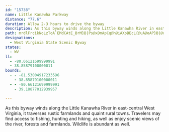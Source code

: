 ```yaml
---
id: "15738"
name: Little Kanawha Parkway
distance: "77.6"
duration: Allow 2-3 hours to drive the byway
description: As this byway winds along the Little Kanawha River in east-central West Virginia, it traverses rustic farmlands and quaint rural towns.
path: mrdlFrcikNoLzToA`EMdCAtE_BrM}B|Ps@xDmApCq@h@iAXoBEcL{@uA@oAP}B|@qLzGs@r@o@fBwBbS?~ARvAxEnM|@lBdQhPfBzCjAxCLfAChBm@|RFlB~AdUz@pDrAxChAnBbD~D`AlBf@dCF`AOhAi@t@_A\gCSmIoAmDsAeJoE_SeHsCGcE\mCz@mAl@_Av@o@t@u@pAs@rBsD|WgDbTiIh[s@zCyA`KSrCUbHgB`Qo@|C_@z@_CzCgA|@yAX_BQaBe@wAu@kLuM{Aw@_B_@eAAeALmBp@}@`AoA`Di@~Bs@lFu@fKErDJlBd@~CdE`OjChIL~@?zAEp@c@rAc@l@eAx@{HvEu@XcA@qBs@sHgEuAeAcOwOe@]wAGkA`@sDpCs@`A]rAAx@HlCd@rCfDrJnDlG~@rB\fAHxAM~Ac@dAq@p@_Af@cCz@sAJiAMcAYqLmGsAg@qCc@_HAgBQgYmJaCm@kAGoBNsBjA_AlA]|@QfA?zBxAfNBrKCxEStBa@~Bm@dB_AlBoL~RyAxAsCbB}@x@uBzCaGnL}@xDa@rCIfANjApEdK`@fBVnCM~m@y@jOOdAi@lAu@r@}@VeAG}D_C{LuIgDmBkAc@}Ba@{MyBwAKcADiAV{At@sA`BsC~EuBdDa@fAUjB?bRMjB]zCgAlEgGhN[~@c@pCy@hIElFTfDf@zCnDfOZrBRlCBjCIlB}ArNYz@_@r@y@v@yAl@qIxBuA`AsAxAo@vAi@rBi@nFYlEE~BT`CdLxi@^tCDnD_BrW]dE[~A_AlCaAzAiApAqAfAcLrGaAx@eMfN{M|KkCjB\~AJnAItIp@dFhBdFzK~XbD`U`@zAdDtIz@dBhEzEjFpI{JvKe@fAoApEyP|ZsAtCmDxJs@fAk@p@yAt@}@ReBBoHy@kLcBy@GaADgBp@}E`CeAdAo@zAWdAKjANlFCrAk@nF@~ALpBTlArCzIXxANxAZtRAbB[vGCrBPtOf@rVtBn[AzBObBmAnG]dAk@lAiAfAgAj@_GrAcEpAsUzK}AdAmHtGy@lA_@fAc@|BIfCXrI\`CxDbLpHlNtDfMl@lCNfC@~DFnRGfIEfBcAjQg@vA]d@u@`@eM`G_S`HoBhAwA|Bo@xA]jA[rC@xAF~@d@pBhArB~L|KvHlKrHfIlB`BxBvAlFtBvF|AbALfEFjNQnNAlHRlFr@bDrAx@bARl@Fr@AjAsEdu@DvBd@hBfAvA|B`Bt@b@bBh@dCJpLEvAVbAl@t@~@fDxHxArBda@|\x@hAt@hBh@tCD~AAlBYrBc@zAcAdCe@v@gD~Ca@l@y@rBc@nD_B`VcCtMCfBNlA`Gh]NhC?pAOrAi@lCgApBcHvJkA~Cc@fCOvC?xBPdXVpDn@fExAfDh@x@jJtN~BnCxOtMrCpBtBdAhKlBnDJbD]jJeCbBGhCDnB^rDpApAr@bA~@~ArBxCnGx@xBb@dBThCEjDSxB[pA{JfYy@rCcBpIi@|DIjDTtD`AvDnB|CtBvBzBfBpI`F~AjBnTxb@xAdC|@x@~@l@hAX|AF|BUfMkCxB[xBExL^pIrAnBt@tArA\n@^~@d@zBv@nL@pCErBcDx^oA`Iy@dEWn@gAvA{At@wKxCoB~@}S`QcDzCcBlBiA|B}C|LUdBErBPzBb@dB`DzGrDtQXxBNpB^jShAnMDjAUzCwBfMo@fCoCvHg@zBuCtSi@xAcBxCi@zB_AtMo@rE?`AV|BjB|GRdCKzBu@dH?`BFdAd@rCdBzERpADpBUtBY~@]p@u@z@sGdFw@~@o@hAy@jDsCpSK~BDxBhEhW\xC?xB{@vHa@|Am@rAq@z@y@p@oAd@uMxC_L`GcAx@iArA_BxCsD|Iy@lCe@rEc@tJo@pC}BzDgBvBeAcBkL_VeQgQsAaAmAg@aAIwAHcDdAaK|FsGtFyAhBi@rAyAzGgB`G_BfIiCfGsA`FYdCu@lMG|BHrBh@tB`A`B`EdE`B`AzK`EfGxEnKhKfCvC|B`Dh@zAr@|ENfBAdAUfAuAxBmKfMmEtGiAxB{BbIcDrJUl@k@~@kAb@oDZcBp@o@r@wB~DqAtB}@~@wDdC[f@i@vAUzATrHIhCu@pCgC`Hu@jAaChB{CbD}AlAwFxBoAT}EGcBJ{FrDmDrCuAlCyCxHc@fBDrBvAhGN|@?xAi@tFe@rBgAtCi@|@]Xa@Dm@Kg@a@m@}@iG{Jm@k@_C{@uMsDw@KuARcCdBu@r@q@pAW`AClBRrEhAnLDrCEhCYbFsBlPkEfNyEvK_@l@iDlEqFxJkMtRiAlBUl@]zHBjBJrAXxAx@xBxDhFnJzOrHnQlAdCxH|M\p@hAxDx@xAdNnOvEbGnEdFf@p@t@fBd@tC\vEbBnHjb@|cBtC|Gf@pBNpB?lAiAbLKrBJvDh@tCbAdCdA`BjIdG|@~@Th@~@lDlAjJxAnGJ~@B~BKfBMj@mBfEe@dBi@bEExBNvC^bClEjPRtBCzAUhCs@tB}FfJaAdDQtDl@nI@jJOfCYrBWp@}@tAaJ~H}@`BOx@I|@HnFErBYxBYz@e@t@s@t@uAv@}TzIcBz@u@v@q@fAe@rBIpBRzB~Lv`@^xARrA@`COpA_@fA}AtD[pAc@fNAfCV`CpGbPd@hBRrANbDEnPOpB}AhGwLbc@aH~Sw@pCq@lEc@~Gu@lCgAzAs@f@u@\eAR}ESk^gCgBEeBJgCb@}HxBiBv@yAx@mYbTy@|@q@`AoDrHyRtk@o@lCI`CNpB~AhI|@jBlXvZt@`Al@~A^rDp@zO?zE[`Fe@dDs@`Co@jAo@x@cBlAsAd@iBPcCQsAg@eOaLmJmEwCkAuA_@sBSgCDcC^iDtAmA~@eE~Dw@xAyAdFYh@cEjFc@t@oDpJg@j@e@Xo@Fo@GqKqG}Ag@wAW{CK}FJ}Ab@sAr@_B`ByAjCcCzG_@lBSfCAdCPrDNrHYtK_@rE}K`m@uHj_@oCjL{FnScA|B{@n@}@VcAKu@g@wHmIyTkWmAkAyA{@uBe@sNsAyAE_DF}B^iBl@sBdA}A~@{@x@y@tA]~@oDdNq@zAk@j@eQtEmUtLoMfEiBdA_BdBwCxDcBhCo@dCE~Ee@xCwCtFi@rA_@bBOzBTzFIvAiApGEdAN~G[zGw@lHe@dBo@hAsAnAiBl@oQlCcBFyOi@cDLeAX}Ax@uAx@aE~Co@XiARmHV}ATcA^_BrA_AvAcAfCuNlc@wAxCaApAwArAeAr@gC`A_SxCgCl@_CxAg@l@eAdBq@vBy@lD{XzsA[n@c@b@_Bd@cElBs@FiAW}R{Go@m@mBaDQ@s@vAwB|K_Dxn@iAhJ_A~C_@d@eD`BiA\eB?}D_@_AWiAmAgKcRsA_Bc@Ko@DgFfBmFdAqCv@eCxAsArAu@`A}ArCoRh`@_BzBoAlAy@j@{B~@kN`DcC~@}@r@{A`B}DxFcB~Au@d@gCdAq^nLmFnBoBtAmAnA}FtJaAbA{CfBiBd@{CNmCUoBq@yAy@sGoEcB_ByCmEaF_CYYuAqCm@a@oDVqI@iCa@aC}@e@BwAr@yEbDmA|Aa@PgETcC_@uAMs@@]JyApAmAXaA?mA]_AEyDVs@L}@j@oAjAsA`Ck@b@sFfBc@^Yf@Id@BlCSxAy@~AmDzEmFrCgHxGsBn@y@pAuArIIfAx@tIDlJNdB?z@e@bAuEbFg@~@gGfOyA`IcArAwCfDe@^y@\kIZiDX}Bb@sFbB}DrBcAt@qD`DiGzGyAlAmE|By@t@yEfIwGrHySzR}CbDgHdEg@f@[x@m@xDYx@sA~BWz@D~EIj@_@z@uA~AYf@In@I~BNzC^lDAd@c@`BsAlDm@dAq@j@gDrBmA`BoC~F{@dCwA`C_BhBqFxDeAj@{C`AcDv@_BLiFJaDd@kJdDeBtAaE~A_BRcE?iA^cDxAw@f@q@dAc@v@]fAgA`Km@nKI`MKlBO~@Sp@}@~AmChD{DdCgBjBsB|Eu@bCcAzGoChMYjB?~@t@hLCjAKlAmEtLmI|[g@tC[lG_@dDYl@kJhLeAdBO`@KdAaAfK_@jBwGfNsDhNi@hAgE~GyCbC_CtCWpBa@nC_A`CwB~AWhBVvB^pDfAxD~@vBxA`B~BvCpDhFnA`CaEaB_Ag@w@GiDgAiKqDyFoAyAWwB~@iCvCiFzN
designations:
  - West Virginia State Scenic Byway
states:
  - WV
ll:
  - -80.66121699999991
  - 38.85879100000011
bounds:
  - - -81.53004917233596
    - 38.85879100000011
  - - -80.66121699999991
    - 39.18877012939957

---
```


As this byway winds along the Little Kanawha River in east-central West Virginia, it traverses rustic farmlands and quaint rural towns. Travelers may find access to fishing, hunting and hiking, as well as enjoy scenic views of the river, forests and farmlands. Wildlife is abundant as well.
